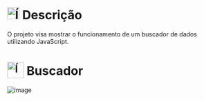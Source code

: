 # <img src="https://github.com/user-attachments/assets/caabfdf0-0f9e-44a3-8200-c6579fe87887" alt="Ícone de descrição" width="28"> Descrição
O projeto visa mostrar o funcionamento de um buscador de dados utilizando JavaScript.

# <sub><img src="https://img.icons8.com/?size=100&id=TIGUHdvcGNOe&format=png&color=000000" alt="Ícone de site" width="38"></sub> Buscador
![image](https://github.com/user-attachments/assets/4f1cff32-1cae-4218-a40f-73c65df3ba89)

